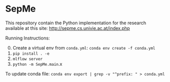 # SepMe

This repository contain the Python implementation for the research available at this site: http://sepme.cs.univie.ac.at/index.php



Running Instructions:

0. Create a virtual env from `conda.yml`: `conda env create -f conda.yml`
1. `pip install . -e`
2. `mlflow server`
3. `python -m SepMe.main`.x



To update conda file: `conda env export | grep -v "^prefix: " > conda.yml`
